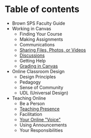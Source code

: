 # Table of contents

* Brown SPS Faculty Guide
* Working in Canvas
  * Finding Your Course
  * Making Assignments
  * Communications
  * [Sharing Files, Photos, or Videos](working-in-canvas/posting-files-or-photos.md)
  * [Discussions](working-in-canvas/discussions.md)
  * Getting Help
  * [Grading in Canvas](working-in-canvas/grading-in-canvas.md)
* Online Classroom Design
  * Design Principles
  * Pedagogy
  * Sense of Community
  * UDL \(Universal Design\)
* Teaching Online
  * Be a Person
  * [Teaching Presence](untitled/establishing-presence.md)
  * Facilitation
  * [Your Online "Voice"](untitled/your-online-voice.md)
  * Using Announcements
  * Your Responsibilities


